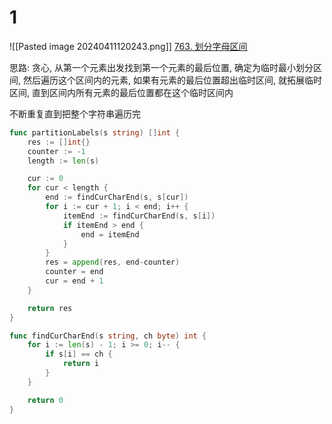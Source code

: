 # 1
![[Pasted image 20240411120243.png]]
[763. 划分字母区间](https://leetcode.cn/problems/partition-labels/)

思路: 贪心, 从第一个元素出发找到第一个元素的最后位置, 确定为临时最小划分区间, 
然后遍历这个区间内的元素, 如果有元素的最后位置超出临时区间, 就拓展临时区间, 直到区间内所有元素的最后位置都在这个临时区间内

不断重复直到把整个字符串遍历完

```go
func partitionLabels(s string) []int {
	res := []int{}
	counter := -1
	length := len(s)

	cur := 0
	for cur < length {
		end := findCurCharEnd(s, s[cur])
		for i := cur + 1; i < end; i++ {
			itemEnd := findCurCharEnd(s, s[i])
			if itemEnd > end {
				end = itemEnd
			}
		}
		res = append(res, end-counter)
		counter = end
		cur = end + 1
	}

	return res
}

func findCurCharEnd(s string, ch byte) int {
	for i := len(s) - 1; i >= 0; i-- {
		if s[i] == ch {
			return i
		}
	}

	return 0
}
```